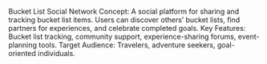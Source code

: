 
 Bucket List Social Network
Concept: A social platform for sharing and tracking bucket list items. Users can discover others’ bucket lists, find partners for experiences, and celebrate completed goals.
Key Features: Bucket list tracking, community support, experience-sharing forums, event-planning tools.
Target Audience: Travelers, adventure seekers, goal-oriented individuals.
